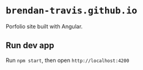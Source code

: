 # `brendan-travis.github.io`

Porfolio site built with Angular.

## Run dev app

Run `npm start`, then open `http://localhost:4200`
